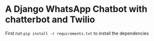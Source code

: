 # A Django WhatsApp Chatbot with chatterbot and Twilio

First run
```pip install -r requirements.txt```
to install the dependencies
